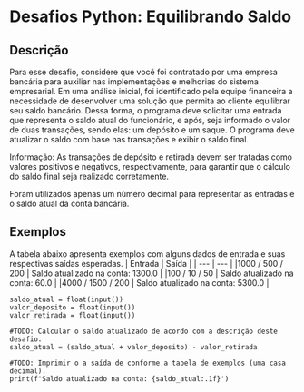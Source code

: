 # Desafios Python: Equilibrando Saldo
## Descrição
Para esse desafio, considere que você foi contratado por uma empresa bancária para auxiliar nas implementações e melhorias do sistema empresarial. Em uma análise inicial, foi identificado pela equipe financeira a necessidade de desenvolver uma solução que permita ao cliente equilibrar seu saldo bancário. Dessa forma, o programa deve solicitar uma entrada que representa o saldo atual do funcionário, e após, seja informado o valor de duas transações, sendo elas: um depósito e um saque. O programa deve atualizar o saldo com base nas transações e exibir o saldo final.

Informação: As transações de depósito e retirada devem ser tratadas como valores positivos e negativos, respectivamente, para garantir que o cálculo do saldo final seja realizado corretamente.

Foram utilizados apenas um número decimal para representar as entradas e o saldo atual da conta bancária.
## Exemplos
A tabela abaixo apresenta exemplos com alguns dados de entrada e suas respectivas saídas esperadas.
| Entrada | Saída |
| --- | --- |
|1000 / 500 / 200 | Saldo atualizado na conta: 1300.0 |
|100 / 10 / 50 | Saldo atualizado na conta: 60.0 |
|4000 / 1500 / 200 | Saldo atualizado na conta: 5300.0 |

```
saldo_atual = float(input())
valor_deposito = float(input())
valor_retirada = float(input())

#TODO: Calcular o saldo atualizado de acordo com a descrição deste desafio.
saldo_atual = (saldo_atual + valor_deposito) - valor_retirada

#TODO: Imprimir o a saída de conforme a tabela de exemplos (uma casa decimal).
print(f'Saldo atualizado na conta: {saldo_atual:.1f}')
```
